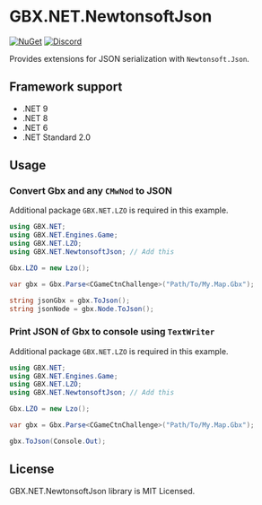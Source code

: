 # GBX.NET.NewtonsoftJson

[![NuGet](https://img.shields.io/nuget/vpre/GBX.NET.NewtonsoftJson?style=for-the-badge&logo=nuget)](https://www.nuget.org/packages/GBX.NET.NewtonsoftJson/)
[![Discord](https://img.shields.io/discord/1012862402611642448?style=for-the-badge&logo=discord)](https://discord.gg/tECTQcAWC9)

Provides extensions for JSON serialization with `Newtonsoft.Json`.

## Framework support

- .NET 9
- .NET 8
- .NET 6
- .NET Standard 2.0

## Usage

### Convert Gbx and any `CMwNod` to JSON

Additional package `GBX.NET.LZO` is required in this example.

```cs
using GBX.NET;
using GBX.NET.Engines.Game;
using GBX.NET.LZO;
using GBX.NET.NewtonsoftJson; // Add this

Gbx.LZO = new Lzo();

var gbx = Gbx.Parse<CGameCtnChallenge>("Path/To/My.Map.Gbx");

string jsonGbx = gbx.ToJson();
string jsonNode = gbx.Node.ToJson();
```

### Print JSON of Gbx to console using `TextWriter`

Additional package `GBX.NET.LZO` is required in this example.

```cs
using GBX.NET;
using GBX.NET.Engines.Game;
using GBX.NET.LZO;
using GBX.NET.NewtonsoftJson; // Add this

Gbx.LZO = new Lzo();

var gbx = Gbx.Parse<CGameCtnChallenge>("Path/To/My.Map.Gbx");

gbx.ToJson(Console.Out);
```

## License

GBX.NET.NewtonsoftJson library is MIT Licensed.